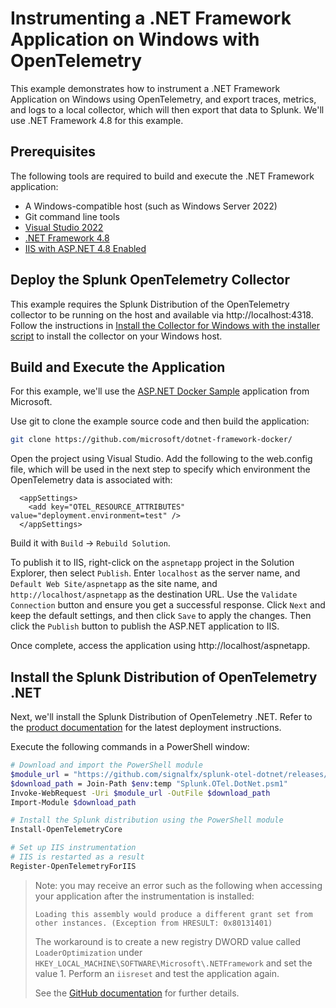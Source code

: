 # Instrumenting a .NET Framework Application on Windows with OpenTelemetry 

This example demonstrates how to instrument a .NET Framework Application on Windows using OpenTelemetry,
and export traces, metrics, and logs to a local collector, which will then
export that data to Splunk. We'll use .NET Framework 4.8 for this example. 

## Prerequisites

The following tools are required to build and execute the .NET Framework application:

* A Windows-compatible host (such as Windows Server 2022)
* Git command line tools 
* [Visual Studio 2022](https://visualstudio.microsoft.com/vs/community/)
* [.NET Framework 4.8](https://dotnet.microsoft.com/en-us/download/dotnet-framework/net48)
* [IIS with ASP.NET 4.8 Enabled](https://techcommunity.microsoft.com/blog/iis-support-blog/how-to-enable-iis-and-key-features-on-windows-server-a-step-by-step-guide/4229883)

## Deploy the Splunk OpenTelemetry Collector

This example requires the Splunk Distribution of the OpenTelemetry collector to
be running on the host and available via http://localhost:4318.  Follow the
instructions in [Install the Collector for Windows with the installer script](https://docs.splunk.com/observability/en/gdi/opentelemetry/collector-windows/install-windows.html#otel-install-windows)
to install the collector on your Windows host.

## Build and Execute the Application

For this example, we'll use the [ASP.NET Docker Sample](https://github.com/microsoft/dotnet-framework-docker/tree/main/samples/aspnetapp) application from Microsoft. 

Use git to clone the example source code and then build the application: 

``` bash
git clone https://github.com/microsoft/dotnet-framework-docker/
```

Open the project using Visual Studio.  Add the following to the web.config file, which 
will be used in the next step to specify which environment the OpenTelemetry data 
is associated with: 

````
  <appSettings>
    <add key="OTEL_RESOURCE_ATTRIBUTES" value="deployment.environment=test" />
  </appSettings>
````

Build it with `Build` -> `Rebuild Solution`. 

To publish it to IIS, right-click on the `aspnetapp` project in the Solution Explorer, 
then select `Publish`.  Enter `localhost` as the server name, and `Default Web Site/aspnetapp` as the site 
name, and `http://localhost/aspnetapp` as the destination URL.  Use the `Validate Connection` button 
and ensure you get a successful response. Click `Next` and keep the default settings, and then click `Save` to 
apply the changes.  Then click the `Publish` button to publish the ASP.NET application to IIS. 

Once complete, access the application using http://localhost/aspnetapp.

## Install the Splunk Distribution of OpenTelemetry .NET

Next, we'll install the Splunk Distribution of OpenTelemetry .NET.  Refer to the 
[product documentation](https://docs.splunk.com/observability/en/gdi/get-data-in/application/otel-dotnet/instrumentation/instrument-dotnet-application.html#install-the-splunk-distribution-of-opentelemetry-net-manually) for the latest deployment instructions. 

Execute the following commands in a PowerShell window: 

``` bash
# Download and import the PowerShell module
$module_url = "https://github.com/signalfx/splunk-otel-dotnet/releases/latest/download/Splunk.OTel.DotNet.psm1"
$download_path = Join-Path $env:temp "Splunk.OTel.DotNet.psm1"
Invoke-WebRequest -Uri $module_url -OutFile $download_path
Import-Module $download_path

# Install the Splunk distribution using the PowerShell module
Install-OpenTelemetryCore

# Set up IIS instrumentation
# IIS is restarted as a result
Register-OpenTelemetryForIIS
```

> Note: you may receive an error such as the following when accessing your application after the instrumentation
> is installed: 
> 
> `Loading this assembly would produce a different grant set from other instances. (Exception from HRESULT: 0x80131401)`
> 
> The workaround is to create a new registry DWORD value called `LoaderOptimization` 
> under `HKEY_LOCAL_MACHINE\SOFTWARE\Microsoft\.NETFramework` and set the value 1. Perform an `iisreset` and 
> test the application again. 
> 
> See the [GitHub documentation](https://github.com/open-telemetry/opentelemetry-dotnet-instrumentation/blob/main/docs/troubleshooting.md#iis---loading-this-assembly-would-produce-a-different-grant-set-from-other-instances) 
> for further details. 
